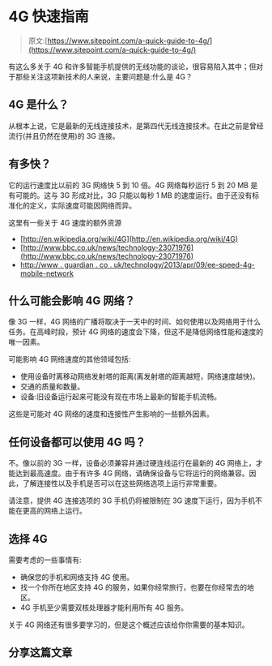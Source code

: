# 4G 快速指南

> 原文:[https://www.sitepoint.com/a-quick-guide-to-4g/](https://www.sitepoint.com/a-quick-guide-to-4g/)

有这么多关于 4G 和许多智能手机提供的无线功能的谈论，很容易陷入其中；但对于那些关注这项新技术的人来说，主要问题是:什么是 4G？

## 4G 是什么？

从根本上说，它是最新的无线连接技术，是第四代无线连接技术。在此之前是曾经流行(并且仍然在使用)的 3G 连接。

## 有多快？

它的运行速度比以前的 3G 网络快 5 到 10 倍。4G 网络每秒运行 5 到 20 MB 是有可能的。这与 3G 形成对比，3G 只能以每秒 1 MB 的速度运行。由于还没有标准化的定义，实际速度可能因网络而异。

这里有一些关于 4G 速度的额外资源

*   [http://en.wikipedia.org/wiki/4G](http://en.wikipedia.org/wiki/4G)
*   [http://www.bbc.co.uk/news/technology-23071976](http://www.bbc.co.uk/news/technology-23071976)
*   [http://www . guardian . co . uk/technology/2013/apr/09/ee-speed-4g-mobile-network](http://www.guardian.co.uk/technology/2013/apr/09/ee-speed-4g-mobile-network)

## 什么可能会影响 4G 网络？

像 3G 一样，4G 网络的广播将取决于一天中的时间、如何使用以及网络用于什么任务。在高峰时段，预计 4G 网络的速度会下降，但这不是降低网络性能和速度的唯一因素。

可能影响 4G 网络速度的其他领域包括:

*   使用设备时离移动网络发射塔的距离(离发射塔的距离越短，网络速度越快)。
*   交通的质量和数量。
*   设备:旧设备运行起来可能没有现在市场上最新的智能手机流畅。

这些是可能对 4G 网络的速度和连接性产生影响的一些额外因素。

## 任何设备都可以使用 4G 吗？

不。像以前的 3G 一样，设备必须兼容并通过硬连线运行在最新的 4G 网络上，才能达到最高速度。由于有许多 4G 网络，请确保设备与它将运行的网络兼容。因此，了解连接性以及手机是否可以在这些网络选项上运行非常重要。

请注意，提供 4G 连接选项的 3G 手机仍将被限制在 3G 速度下运行，因为手机不能在更高的网络上运行。

## 选择 4G

需要考虑的一些事情有:

*   确保您的手机和网络支持 4G 使用。
*   找一个你所在地区支持 4G 的服务，如果你经常旅行，也要在你经常去的地区。
*   4G 手机至少需要双核处理器才能利用所有 4G 服务。

关于 4G 网络还有很多要学习的，但是这个概述应该给你你需要的基本知识。

## 分享这篇文章